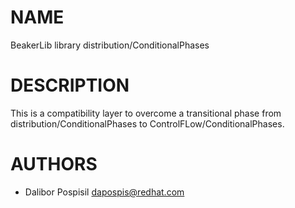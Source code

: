 # NAME

BeakerLib library distribution/ConditionalPhases

# DESCRIPTION

This is a compatibility layer to overcome a transitional phase from
distribution/ConditionalPhases to ControlFLow/ConditionalPhases.

# AUTHORS

- Dalibor Pospisil <dapospis@redhat.com>

